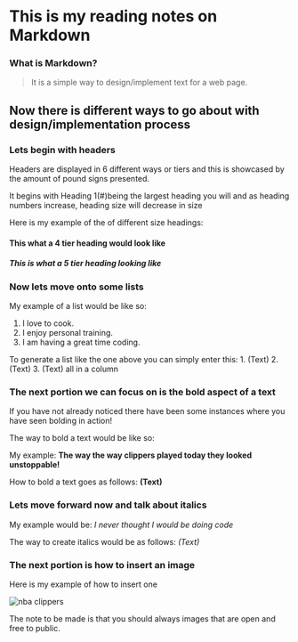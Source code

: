 # This is my reading notes on Markdown
### What is Markdown? 

>It is a simple way to design/implement text for a web page.

## Now there is different ways to go about with design/implementation process

### Lets begin with headers 

Headers are displayed in 6 different ways or tiers and this is showcased by the amount of pound signs presented.

It begins with Heading 1(#)being the largest heading you will and as heading numbers increase, heading size will decrease in size

Here is my example of the of different size headings:

#### This what a 4 tier heading would look like 

##### This is what a 5 tier heading looking like


### Now lets move onto some lists

My example of a list would be like so: 

1. I love to cook. 
2. I enjoy personal training. 
3. I am having a great time coding. 

To generate a list like the one above you can simply enter this: 1. (Text) 2. (Text) 3. (Text) all in a column

### The next portion we can focus on is the bold aspect of a text 

If you have not already noticed there have been some instances where you have seen bolding in action! 

The way to bold a text would be like so: 

My example: **The way the way clippers played today they looked unstoppable!** 

How to bold a text goes as follows: **(Text)** 

### Lets move forward now and talk about italics 

My example would be: *I never thought I would be doing code* 

The way to create italics would be as follows: *(Text)* 

### The next portion is how to insert an image 

Here is my example of how to insert one 

![nba clippers](https://upload.wikimedia.org/wikipedia/commons/3/3f/Los_angeles_clippers_logo_1984-2010.jpg)

The note to be made is that you should always images that are open and free to public. 
